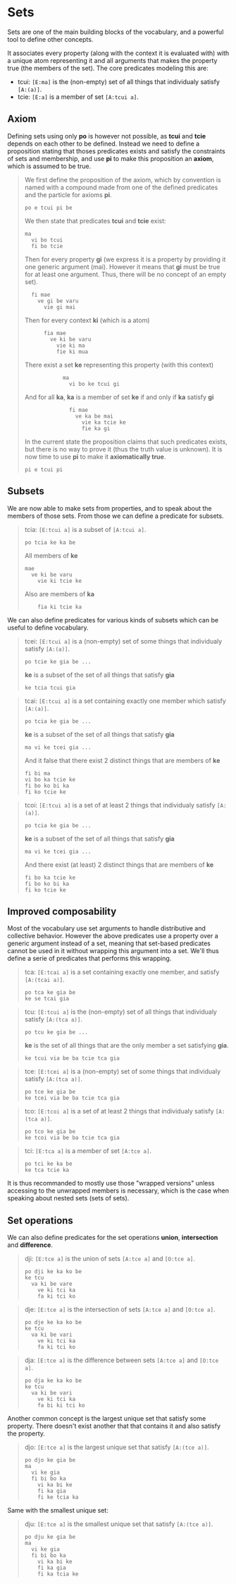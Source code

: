 # Sets

Sets are one of the main building blocks of the vocabulary, and a powerful tool
to define other concepts.

It associates every property (along with the context it is evaluated with) with
a unique atom representing it and all arguments that makes the property true (the
members of the set). The core predicates modeling this are:

- tcui: `[E:ma]` is the (non-empty) set of all things that individualy satisfy
  `[A:(a)]`.
- tcie: `[E:a]` is a member of set `[A:tcui a]`.

## Axiom

Defining sets using only __po__ is however not possible, as __tcui__ and
__tcie__ depends on each other to be defined. Instead we need to define a
proposition stating that thoses predicates exists and satisfy the constraints of
sets and membership, and use __pi__ to make this proposition an __axiom__, which
is assumed to be true.

> We first define the proposition of the axiom, which by convention is named
> with a compound made from one of the defined predicates and the particle for
> axioms __pi__.
> ```
> po e tcui pi be
> ```
> We then state that predicates __tcui__ and __tcie__ exist:
> ```
> ma
>   vi bo tcui
>   fi bo tcie
> ```
> Then for every property __gi__ (we express it is a property by providing it
> one generic argument (mai). However it means that __gi__ must be true for at
> least one argument. Thus, there will be no concept of an empty set).
> ```
>   fi mae
>     ve gi be varu
>       vie gi mai
> ```
> Then for every context __ki__ (which is a atom)
> ```
>       fia mae
>         ve ki be varu
>           vie ki ma
>           fie ki mua
> ```
> There exist a set __ke__ representing this property (with this context)
> ```
>             ma
>               vi bo ke tcui gi
> ```
> And for all __ka__, __ka__ is a member of set __ke__ if and only if __ka__
> satisfy __gi__
> ```
>               fi mae
>                 ve ka be mai
>                   vie ka tcie ke
>                   fie ka gi
> ```
> In the current state the proposition claims that such predicates exists, but
> there is no way to prove it (thus the truth value is unknown). It is now time
> to use __pi__ to make it __axiomatically true__.
>
> ```
> pi e tcui pi
> ```

## Subsets

We are now able to make sets from properties, and to speak about the members
of those sets. From those we can define a predicate for subsets.

> tcia: `[E:tcui a]` is a subset of `[A:tcui a]`.
>
> ```
> po tcia ke ka be
> ```
>
> All members of __ke__
>
> ```
> mae
>   ve ki be varu 
>     vie ki tcie ke
> ```
>
> Also are members of __ka__
>
> ```
>     fia ki tcie ka
> ```

We can also define predicates for various kinds of subsets which can be useful
to define vocabulary.

> tcei: `[E:tcui a]` is a (non-empty) set of some things that individualy satisfy `[A:(a)]`.
>
> ```
> po tcie ke gia be ...
> ```
>
> __ke__ is a subset of the set of all things that satisfy __gia__
>
> ```
> ke tcia tcui gia
> ```

> tcai: `[E:tcui a]` is a set containing exactly one member which satisfy `[A:(a)]`.
>
> ```
> po tcia ke gia be ...
> ```
>
> __ke__ is a subset of the set of all things that satisfy __gia__
>
> ```
> ma vi ke tcei gia ...
> ```
> 
> And it false that there exist 2 distinct things that are members of __ke__ 
> 
> ```
> fi bi ma
> vi bo ka tcie ke
> fi bo ko bi ka
> fi ko tcie ke
> ```

> tcoi: `[E:tcui a]` is a set of at least 2 things that individualy satisfy `[A:(a)]`.
>
> ```
> po tcia ke gia be ...
> ```
>
> __ke__ is a subset of the set of all things that satisfy __gia__
>
> ```
> ma vi ke tcei gia ...
> ```
> 
> And there exist (at least) 2 distinct things that are members of __ke__ 
> 
> ```
> fi bo ka tcie ke
> fi bo ko bi ka
> fi ko tcie ke
> ```

## Improved composability

Most of the vocabulary use set arguments to handle distributive and collective
behavior. However the above predicates use a property over a generic argument
instead of a set, meaning that set-based predicates cannot be used in it
without wrapping this argument into a set. We'll thus define a serie of
predicates that performs this wrapping.

> tca: `[E:tcai a]` is a set containing exactly one member, and satisfy `[A:(tcai a)]`.
>
> ```
> po tca ke gia be
> ke se tcai gia
> ```

> tcu: `[E:tcui a]` is the (non-empty) set of all things that individualy satisfy `[A:(tca a)]`.
>
> ```
> po tcu ke gia be ...
> ```
>
> __ke__ is the set of all things that are the only member a set satisfying __gia__.
>
> ```
> ke tcui via be ba tcie tca gia
> ```

> tce: `[E:tcei a]` is a (non-empty) set of some things that individualy satisfy `[A:(tca a)]`.
>
> ```
> po tce ke gia be
> ke tcei via be ba tcie tca gia
> ```

> tco: `[E:tcoi a]` is a set of at least 2 things that individualy satisfy `[A:(tca a)]`.
>
> ```
> po tco ke gia be
> ke tcoi via be ba tcie tca gia
> ```

> tci: `[E:tca a]` is a member of set `[A:tce a]`.
>
> ```
> po tci ke ka be
> ke tca tcie ka
> ```

It is thus recommanded to mostly use those "wrapped versions" unless accessing
to the unwrapped members is necessary, which is the case when speaking about
nested sets (sets of sets). 

## Set operations

We can also define predicates for the set operations __union__, __intersection__
and __difference__.

> dji: `[E:tce a]` is the union of sets `[A:tce a]` and `[O:tce a]`.
> ```
> po dji ke ka ko be
> ke tcu
>   va ki be vare
>     ve ki tci ka
>     fa ki tci ko
> ```

> dje: `[E:tce a]` is the intersection of sets `[A:tce a]` and `[O:tce a]`.
> ```
> po dje ke ka ko be
> ke tcu
>   va ki be vari
>     ve ki tci ka
>     fa ki tci ko
> ```

> dja: `[E:tce a]` is the difference between sets `[A:tce a]` and `[O:tce a]`.
> ```
> po dja ke ka ko be
> ke tcu
>   va ki be vari
>     ve ki tci ka
>     fa bi ki tci ko
> ```

Another common concept is the largest unique set that satisfy some property.
There doesn't exist another that that contains it and also satisfy the
property.

> djo: `[E:tce a]` is the largest unique set that satisfy `[A:(tce a)]`.
> ```
> po djo ke gia be
> ma
>   vi ke gia
>   fi bi bo ka
>     vi ka bi ke
>     fi ka gia
>     fi ke tcia ka
> ```

Same with the smallest unique set:

> dju: `[E:tce a]` is the smallest unique set that satisfy `[A:(tce a)]`.
> ```
> po dju ke gia be
> ma
>   vi ke gia
>   fi bi bo ka
>     vi ka bi ke
>     fi ka gia
>     fi ka tcia ke
> ```